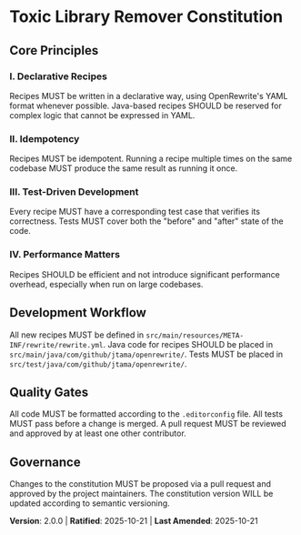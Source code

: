 <!--
- Version change: 1.0.0 → 2.0.0
- List of modified principles:
  - Removed: IV. No Unsafe Dependencies
- Added sections: none
- Removed sections: none
- Templates requiring updates:
  - ✅ .specify/templates/plan-template.md
- Follow-up TODOs: none
-->
# Toxic Library Remover Constitution

## Core Principles

### I. Declarative Recipes
Recipes MUST be written in a declarative way, using OpenRewrite's YAML format whenever possible. Java-based recipes SHOULD be reserved for complex logic that cannot be expressed in YAML.

### II. Idempotency
Recipes MUST be idempotent. Running a recipe multiple times on the same codebase MUST produce the same result as running it once.

### III. Test-Driven Development
Every recipe MUST have a corresponding test case that verifies its correctness. Tests MUST cover both the "before" and "after" state of the code.

### IV. Performance Matters
Recipes SHOULD be efficient and not introduce significant performance overhead, especially when run on large codebases.

## Development Workflow

All new recipes MUST be defined in `src/main/resources/META-INF/rewrite/rewrite.yml`.
Java code for recipes SHOULD be placed in `src/main/java/com/github/jtama/openrewrite/`.
Tests MUST be placed in `src/test/java/com/github/jtama/openrewrite/`.

## Quality Gates

All code MUST be formatted according to the `.editorconfig` file.
All tests MUST pass before a change is merged.
A pull request MUST be reviewed and approved by at least one other contributor.

## Governance

Changes to the constitution MUST be proposed via a pull request and approved by the project maintainers.
The constitution version WILL be updated according to semantic versioning.

**Version**: 2.0.0 | **Ratified**: 2025-10-21 | **Last Amended**: 2025-10-21
